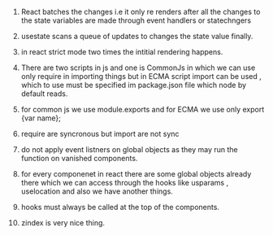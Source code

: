 1. React batches the changes i.e it only re renders after all the changes to the state variables are made through event handlers or statechngers

2. usestate scans a queue of updates to changes the state value finally.

3. in react strict mode two times the intitial rendering happens.

<!-- *******IMPORTANT THING -->

4. There are two scripts in js and one is CommonJs in which we can use only require in importing things but in ECMA script import can be used , which to use must be specified im package.json file which node by default reads.

5. for common js we use module.exports and for ECMA we use only export {var name};

6. require are syncronous but import are not sync

7. do not apply event listners on global objects as they may run the function on vanished components.

8. for every componenet in react there are some global objects already there which we can access through the hooks like usparams , uselocation and also we have another things.

9. hooks must always be called at the top of the components.

10. zindex is very nice thing.
